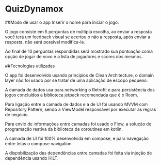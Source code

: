 # QuizDynamox

##Modo de usar o app
Inserir o nome para iniciar o jogo.

O jogo consiste em 5 perguntas de múltipla escolha, ao enviar a resposta você terá um feedback visual se acertou o não a resposta, após enviar a resposta, não será possível modifica-la.

Ao final de 10 perguntas respondidas será mostrado sua pontuação coma opção de jogar de novo e a lista de jogadores e scores dos mesmos.



##Tecnologias utilizadas

 O app foi desenvolvido usando princípios de Clean Architecture, o domain layer não foi usado por se tratar de uma aplicação de escopo pequeno.

A camada de dados usa para networking o Retrofit e para persistência dos jogos concluídos a biblioteca jetpack recomendada que é o Room.

Para ligação entre a camada de dados e a de UI foi usando MVVM com Repository Pattern, sendo a ViewModel responsável por executar as regras de negócio.

Para envio de informações entre camadas foi usado o Flow, a solução de programação reativa da biblioteca de coroutines em  kotlin.

A camada de UI foi 100% desenvolvida em compose, e para navegação entre telas o compose navigation.

A dispobilização das dependências entre camadas foi feita via injeção de dependência usando HILT.

